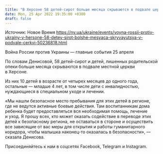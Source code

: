 ```yaml
---
title: "В Херсоне 58 детей-сирот больше месяца скрываются в подвале церкви — Денисова"
date: Mon, 25 Apr 2022 19:35:00 +0300
draft: false
---
```

Источник: Новое Время https://nv.ua/ukraine/events/voyna-rossii-protiv-ukrainy-v-hersone-58-detey-sirot-bolshe-mesyaca-skryvayutsya-v-podvale-cerkvi-50236818.html


 Война России против Украины — главные события 25 апреля

По словам Денисовой, 58 детей-сирот и детей, лишенных родительской опеки больше месяца скрываются в подвале местной церкви в Херсоне.

Из них 10 детей в возрасте от четырех месяцев до одного года, остальные — младше 4 лет, в том числе дети с инвалидностью, нуждающиеся в специальном уходе и лечении.

«Мы нашли безопасное место пребывания для этих детей в регионе, где не ведутся активные боевые действия. Там воспитанникам дома ребенка будет предоставляться вся необходимая помощь, лечение и уход. Я прошу всех, кто может оказать содействие в переводе этих детей к безопасному региона, не оставаться в стороне и осуществить все зависящие от вас меры для открытия и работы гуманитарного коридора, чтобы малышка наконец-то оказалась в безопасности», — сказала Денисова.

Присоединяйтесь к нам в соцсетях Facebook, Telegram и Instagram.
